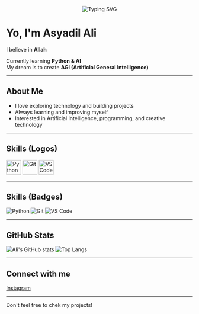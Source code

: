 
<!-- Typing SVG -->
<p align="center">
  <img src="https://readme-typing-svg.demolab.com?size=28&duration=3000&color=000000&center=true&vCenter=true&lines=Dreaming+to+create+AGI" alt="Typing SVG" />
</p>



# Yo, I'm Asyadil Ali

I believe in **Allah**

Currently learning **Python & AI**  
My dream is to create **AGI (Artificial General Intelligence)**

---

## About Me
- I love exploring technology and building projects  
- Always learning and improving myself  
- Interested in Artificial Intelligence, programming, and creative technology

---

## Skills (Logos)
<p align="left">
  <img src="https://cdn.jsdelivr.net/gh/devicons/devicon/icons/python/python-original.svg" alt="Python" width="40" />
  <img src="https://cdn.jsdelivr.net/gh/devicons/devicon/icons/git/git-original.svg" alt="Git" width="40" />
  <img src="https://cdn.jsdelivr.net/gh/devicons/devicon/icons/vscode/vscode-original.svg" alt="VS Code" width="40" />
</p>

---

## Skills (Badges)
![Python](https://img.shields.io/badge/Python-3776AB?style=flat&logo=python&logoColor=white)
![Git](https://img.shields.io/badge/Git-F05032?style=flat&logo=git&logoColor=white)
![VS Code](https://img.shields.io/badge/VSCode-007ACC?style=flat&logo=visualstudiocode&logoColor=white)

---

## GitHub Stats
![Ali's GitHub stats](https://github-readme-stats.vercel.app/api?username=USERNAME&show_icons=true&theme=default)
![Top Langs](https://github-readme-stats.vercel.app/api/top-langs/?username=USERNAME&layout=compact&theme=default)

---

## Connect with me
[Instagram](https://instagram.com/as.yadil)

---

Don't feel free to chek my projects!
